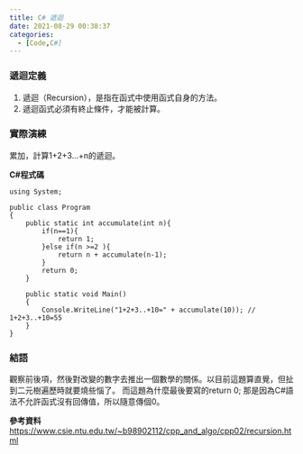```yaml
---
title: C# 遞迴
date: 2021-08-29 00:38:37
categories:
  - [Code,C#]
---
```


### 遞迴定義
1. 遞迴（Recursion），是指在函式中使用函式自身的方法。
2. 遞迴函式必須有終止條件，才能被計算。

### 實際演練
累加，計算1+2+3...+n的遞迴。

**C#程式碼**
```
using System;
					
public class Program
{
	public static int accumulate(int n){
		if(n==1){
			return 1;
		}else if(n >=2 ){
			return n + accumulate(n-1);
		}
		return 0;
	}
		
	public static void Main()
	{
		Console.WriteLine("1+2+3..+10=" + accumulate(10)); // 1+2+3..+10=55
	}
}
```

### 結語
觀察前後項，然後對改變的數字去推出一個數學的關係。以目前這題算直覺，但扯到二元樹遍歷時就要燒些惱了。
而這題為什麼最後要寫的return 0; 那是因為C#語法不允許函式沒有回傳值，所以隨意傳個0。


**參考資料**
https://www.csie.ntu.edu.tw/~b98902112/cpp_and_algo/cpp02/recursion.html
